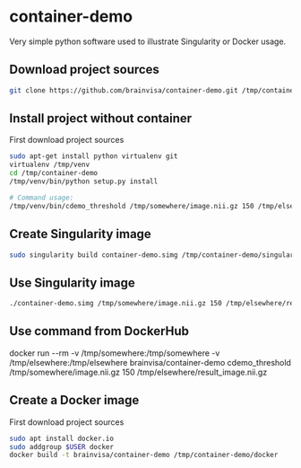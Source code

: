 # container-demo
Very simple python software used to illustrate Singularity or Docker usage.


## Download project sources
```sh
git clone https://github.com/brainvisa/container-demo.git /tmp/container-demo
```


## Install project without container

First download project sources

```sh
sudo apt-get install python virtualenv git
virtualenv /tmp/venv
cd /tmp/container-demo
/tmp/venv/bin/python setup.py install

# Command usage:
/tmp/venv/bin/cdemo_threshold /tmp/somewhere/image.nii.gz 150 /tmp/elsewhere/result_image.nii.gz
```

## Create Singularity image

```sh
sudo singularity build container-demo.simg /tmp/container-demo/singularity/Singularity
```

## Use Singularity image

```sh
./container-demo.simg /tmp/somewhere/image.nii.gz 150 /tmp/elsewhere/result_image.nii.gz
```

## Use command from DockerHub
docker run --rm -v /tmp/somewhere:/tmp/somewhere -v /tmp/elsewhere:/tmp/elsewhere brainvisa/container-demo cdemo_threshold /tmp/somewhere/image.nii.gz 150 /tmp/elsewhere/result_image.nii.gz

## Create a Docker image

First download project sources

```sh
sudo apt install docker.io
sudo addgroup $USER docker
docker build -t brainvisa/container-demo /tmp/container-demo/docker
```
